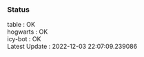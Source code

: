 ### Status


table : OK  
hogwarts : OK  
icy-bot : OK  
Latest Update : 2022-12-03 22:07:09.239086
